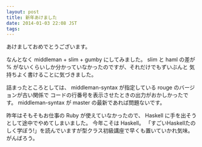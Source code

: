 ```yaml
---
layout: post
title: 新年あけました
date: 2014-01-03 22:08 JST
tags:
---
```


あけましておめでとうございます。

なんとなく middleman + slim + gumby にしてみました。
slim と haml の差が % がないくらいしか分かっていなかったのですが、それだけでもずいぶんと 気持ちよく書けることに気づきました。

詰まったところとしては、 middleman-syntax が指定している rouge のバージョンが古い関係で コードの行番号を表示させたときの出力がおかしかったです。
middleman-syntax が master の最新であれば問題ないです。

昨年はそもそもお仕事の Ruby が使えていなかったので、 Haskell に手を出そうとして途中でやめてしまいました。
今年こそは Haskell。
「すごいHaskellたのしく学ぼう!」を読んでいますが型クラス初級講座で早くも置いていかれ気味。
がんばろう。
